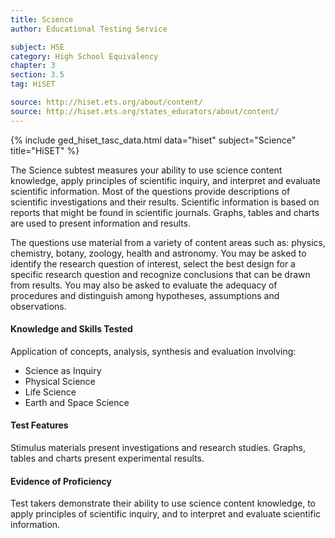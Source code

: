 ```yaml
---
title: Science
author: Educational Testing Service

subject: HSE
category: High School Equivalency
chapter: 3
section: 3.5
tag: HiSET

source: http://hiset.ets.org/about/content/
source: http://hiset.ets.org/states_educators/about/content/
---
```

{% include ged_hiset_tasc_data.html data="hiset" subject="Science" title="HiSET" %}

The Science subtest measures your ability to use science content knowledge, apply principles of scientific inquiry, and interpret and evaluate scientific information. Most of the questions provide descriptions of scientific investigations and their results. Scientific information is based on reports that might be found in scientific journals. Graphs, tables and charts are used to present information and results.

The questions use material from a variety of content areas such as: physics, chemistry, botany, zoology, health and astronomy. You may be asked to identify the research question of interest, select the best design for a specific research question and recognize conclusions that can be drawn from results. You may also be asked to evaluate the adequacy of procedures and distinguish among hypotheses, assumptions and observations.

#### Knowledge and Skills Tested

Application of concepts, analysis, synthesis and evaluation involving:

  * Science as Inquiry
  * Physical Science
  * Life Science
  * Earth and Space Science

#### Test Features

Stimulus materials present investigations and research studies. Graphs, tables and charts present experimental results.

#### Evidence of Proficiency

Test takers demonstrate their ability to use science content knowledge, to apply principles of scientific inquiry, and to interpret and evaluate scientific information.
